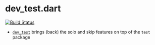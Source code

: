 # dev_test.dart

[![Build Status](https://travis-ci.org/tekartik/dev_test.dart.svg?branch=master)](https://travis-ci.org/tekartik/dev_test.dart)

* [`dev_test`](https://github.com/tekartik/dev_test.dart/tree/master/dev_test) brings (back) the solo and skip features on top of the `test` package
